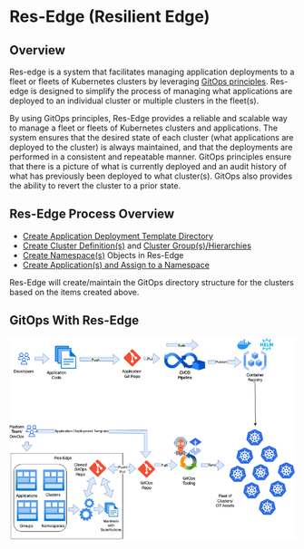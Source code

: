 # Res-Edge (Resilient Edge)

## Overview

Res-edge is a system that facilitates managing application deployments to a fleet or fleets of Kubernetes clusters by leveraging [GitOps principles](/docs/gitops.md). Res-edge is designed to simplify the process of managing what applications are deployed to an individual cluster or multiple clusters in the fleet(s).

By using GitOps principles, Res-Edge provides a reliable and scalable way to manage a fleet or fleets of Kubernetes clusters and applications. The system ensures that the desired state of each cluster (what applications are deployed to the cluster) is always maintained, and that the deployments are performed in a consistent and repeatable manner. GitOps principles ensure that there is a picture of what is currently deployed and an audit history of what has previously been deployed to what cluster(s).  GitOps also provides the ability to revert the cluster to a prior state.

## Res-Edge Process Overview

- [Create Application Deployment Template Directory](/docs/deployment_template.md)
- [Create Cluster Definition(s)](/docs/clusters.md) and [Cluster Group(s)/Hierarchies](/docs/groups.md)
- [Create Namespace(s)](/docs/namespaces.md) Objects in Res-Edge
- [Create Application(s) and Assign to a Namespace](/docs/applications.md)

Res-Edge will create/maintain the GitOps directory structure for the clusters based on the items created above.

## GitOps With Res-Edge

![Gitops Process Diagram](/docs/images/res-edge-gitops.png "GitOps Flow")
